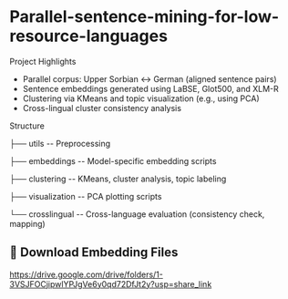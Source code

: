 # Parallel-sentence-mining-for-low-resource-languages

Project Highlights

- Parallel corpus: Upper Sorbian ↔ German (aligned sentence pairs)
- Sentence embeddings generated using LaBSE, Glot500, and XLM-R
- Clustering via KMeans and topic visualization (e.g., using PCA)
- Cross-lingual cluster consistency analysis

Structure


├── utils -- Preprocessing

├── embeddings -- Model-specific embedding scripts

├── clustering -- KMeans, cluster analysis, topic labeling

├── visualization -- PCA plotting scripts

└──  crosslingual -- Cross-language evaluation (consistency check, mapping)


## 🔽 Download Embedding Files
https://drive.google.com/drive/folders/1-3VSJFOCjipwlYPJgVe6y0qd72DfJt2y?usp=share_link
